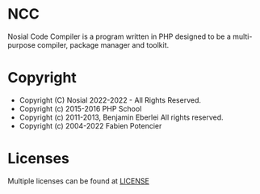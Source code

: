 # NCC

Nosial Code Compiler is a program written in PHP designed to be a multi-purpose compiler, package manager and toolkit.

# Copyright
 - Copyright (C) Nosial 2022-2022 - All Rights Reserved.
 - Copyright (c) 2015-2016 PHP School
 - Copyright (c) 2011-2013, Benjamin Eberlei All rights reserved.
 - Copyright (c) 2004-2022 Fabien Potencier

# Licenses

Multiple licenses can be found at [LICENSE](LICENSE)